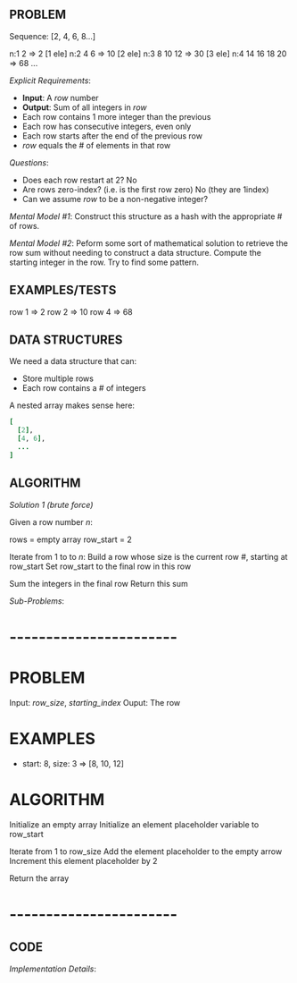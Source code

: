 ## PROBLEM

Sequence: [2, 4, 6, 8...]

n:1  2 => 2        [1 ele]
n:2  4 6 => 10     [2 ele]
n:3  8 10 12 => 30 [3 ele]
n:4  14 16 18 20 => 68
...

*Explicit Requirements*:
- **Input**: A _row_ number
- **Output**: Sum of all integers in _row_
- Each row contains 1 more integer than the previous
- Each row has consecutive integers, even only
- Each row starts after the end of the previous row
- _row_ equals the # of elements in that row

*Questions*:
- Does each row restart at 2? No
- Are rows zero-index? (i.e. is the first row zero) No (they are 1index)
- Can we assume _row_ to be a non-negative integer?

*Mental Model #1*: Construct this structure as a hash with the 
appropriate # of rows. 

*Mental Model #2*: Peform some sort of mathematical solution to retrieve the row 
sum without needing to construct a data structure. Compute the starting integer
in the row. Try to find some pattern.


## EXAMPLES/TESTS

row 1 => 2
row 2 => 10
row 4 => 68

## DATA STRUCTURES

We need a data structure that can:
- Store multiple rows
- Each row contains a # of integers

A nested array makes sense here:

```ruby
[
  [2],
  [4, 6],
  ...
]
```

## ALGORITHM

*Solution 1 (brute force)*

Given a row number _n_:

rows = empty array
row_start = 2

Iterate from 1 to to _n_:
  Build a row whose size is the current row #, starting at row_start
  Set row_start to the final row in this row

Sum the integers in the final row
Return this sum

*Sub-Problems*:

# -----------------------
# PROBLEM

Input: _row_size_, _starting_index_
Ouput: The row

# EXAMPLES

- start: 8, size: 3 => [8, 10, 12]


# ALGORITHM

Initialize an empty array
Initialize an element placeholder variable to row_start

Iterate from 1 to row_size
  Add the element placeholder to the empty arrow
  Increment this element placeholder by 2

Return the array

# -----------------------


## CODE

*Implementation Details*: